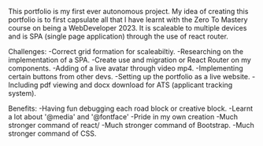 This portfolio is my first ever autonomous project. My idea of creating this portfolio is to first capsulate all that I have learnt with the Zero To Mastery course on being a WebDeveloper 2023. It is scaleable to multiple devices and is SPA (single page application) through the use of react router. 

Challenges:
-Correct grid formation for scaleabiltiy. 
-Researching on the implementation of a SPA.
-Create use and migration or React Router on my components.
-Adding of a live avatar through video mp4.
-Implementing certain buttons from other devs.
-Setting up the portfolio as a live website.
-Including pdf viewing and docx download for ATS (applicant tracking system). 

Benefits:
-Having fun debugging each road block or creative block.
-Learnt a lot about '@media' and '@fontface'
-Pride in my own creation
-Much stronger command of react/
-Much stronger command of Bootstrap.
-Much stronger command of CSS.



